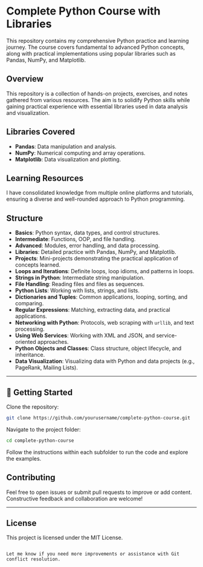 # Complete Python Course with Libraries

This repository contains my comprehensive Python practice and learning journey. The course covers fundamental to advanced Python concepts, along with practical implementations using popular libraries such as Pandas, NumPy, and Matplotlib.

## Overview

This repository is a collection of hands-on projects, exercises, and notes gathered from various resources. The aim is to solidify Python skills while gaining practical experience with essential libraries used in data analysis and visualization.

## Libraries Covered

- **Pandas**: Data manipulation and analysis.
- **NumPy**: Numerical computing and array operations.
- **Matplotlib**: Data visualization and plotting.

## Learning Resources

I have consolidated knowledge from multiple online platforms and tutorials, ensuring a diverse and well-rounded approach to Python programming.

## Structure

- **Basics**: Python syntax, data types, and control structures.
- **Intermediate**: Functions, OOP, and file handling.
- **Advanced**: Modules, error handling, and data processing.
- **Libraries**: Detailed practice with Pandas, NumPy, and Matplotlib.
- **Projects**: Mini-projects demonstrating the practical application of concepts learned.
- **Loops and Iterations**: Definite loops, loop idioms, and patterns in loops.
- **Strings in Python**: Intermediate string manipulation.
- **File Handling**: Reading files and files as sequences.
- **Python Lists**: Working with lists, strings, and lists.
- **Dictionaries and Tuples**: Common applications, looping, sorting, and comparing.
- **Regular Expressions**: Matching, extracting data, and practical applications.
- **Networking with Python**: Protocols, web scraping with `urllib`, and text processing.
- **Using Web Services**: Working with XML and JSON, and service-oriented approaches.
- **Python Objects and Classes**: Class structure, object lifecycle, and inheritance.
- **Data Visualization**: Visualizing data with Python and data projects (e.g., PageRank, Mailing Lists).

---

## 🚀 Getting Started

Clone the repository:

```bash
git clone https://github.com/yourusername/complete-python-course.git
````

Navigate to the project folder:

```bash
cd complete-python-course
```

Follow the instructions within each subfolder to run the code and explore the examples.

## Contributing

Feel free to open issues or submit pull requests to improve or add content. Constructive feedback and collaboration are welcome!

---

## License

This project is licensed under the MIT License.

```

Let me know if you need more improvements or assistance with Git conflict resolution.
```
